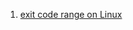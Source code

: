  1. [exit code range on Linux]
 
[exit code range on Linux]: https://unix.stackexchange.com/questions/418784/what-is-the-min-and-max-values-of-exit-codes-in-linux
